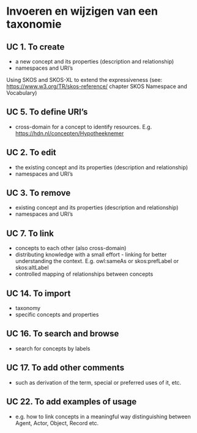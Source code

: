 # Invoeren en wijzigen van een taxonomie

## UC 1. To create 
- a new concept and its properties (description and relationship)
- namespaces and URI’s

Using SKOS and SKOS-XL to extend the expressiveness (see: https://www.w3.org/TR/skos-reference/ chapter SKOS Namespace and Vocabulary) 

## UC 5. To define URI’s 
- cross-domain for a concept to identify resources. E.g. https://hdn.nl/concepten/Hypotheeknemer 

## UC 2. To edit 
- the existing concept and its properties (description and relationship)
- namespaces and URI’s

## UC 3. To remove 
- existing concept and its properties (description and relationship)
- namespaces and URI’s

## UC 7. To link 
- concepts to each other (also cross-domain) 
- distributing knowledge with a small effort - linking for better understanding the context. E.g. owl:sameAs or skos:prefLabel or skos:altLabel
- controlled mapping of relationships between concepts

## UC 14. To import 
- taxonomy
- specific concepts and properties 

## UC 16. To search and browse 
- search for concepts by labels

## UC 17. To add other comments 
- such as derivation of the term, special or preferred uses of it, etc.

## UC 22. To add examples of usage
- e.g. how to link concepts in a meaningful way distinguishing between Agent, Actor, Object, Record etc.

